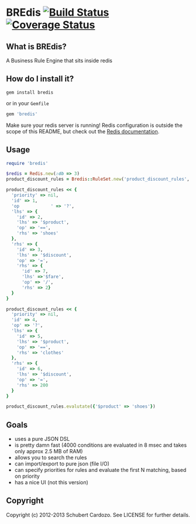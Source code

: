 # BREdis [![Build Status](https://travis-ci.org/saturnine/bredis.png?branch=master)](https://travis-ci.org/saturnine/bredis) [![Coverage Status](https://coveralls.io/repos/saturnine/bredis/badge.png?branch=master)](https://coveralls.io/r/saturnine/bredis)

## What is BREdis?

A Business Rule Engine that sits inside redis

## How do I install it?

`gem install bredis`

or in your `Gemfile`

```ruby
gem 'bredis'
```

Make sure your redis server is running! Redis configuration is outside the scope of this README, but
check out the [Redis documentation](http://redis.io/documentation).

## Usage

```ruby
require 'bredis'

$redis = Redis.new(:db => 3)
product_discount_rules = Bredis::RuleSet.new('product_discount_rules', $redis)

product_discount_rules << {
  'priority' => nil,
  'id' => 1,
  'op			 ' => '?',
  'lhs' => {
    'id' => 2,
    'lhs' => '$product', 
    'op' => '==', 
    'rhs' => 'shoes'
  }, 
  'rhs' => {
    'id' => 3,
    'lhs' => '$discount', 
    'op' => '=',
    'rhs' => {
      'id' => 7,
      'lhs' =>'$fare',
      'op' => '/',
      'rhs' => 2}
  }
}

product_discount_rules << {
  'priority' => nil,
  'id' => 4,
  'op' => '?',
  'lhs' => {
    'id' => 5,
    'lhs' => '$product', 
    'op' => '==', 
    'rhs' => 'clothes'
  }, 
  'rhs' => {
    'id' => 6,
    'lhs' => '$discount', 
    'op' => '=',
    'rhs' => 200
  }
}

product_discount_rules.evalutate({'$product' => 'shoes'})

```

## Goals

* uses a pure JSON DSL 
* is pretty damn fast (4000 conditions are evaluated in 8 msec and takes only approx 2.5 MB of RAM)
* allows you to search the rules
* can import/export to pure json (file I/O)
* can specify priorities for rules and evaluate the first N matching, based on priority
* has a nice UI (not this version)

## Copyright

Copyright (c) 2012-2013 Schubert Cardozo. See LICENSE for further details.
